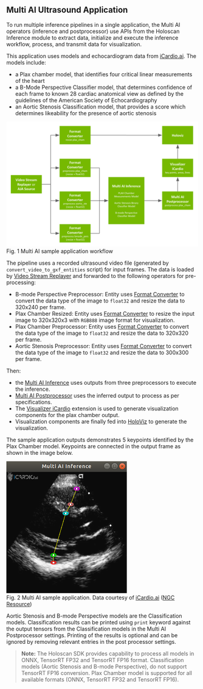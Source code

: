 ## Multi AI Ultrasound Application

To run multiple inference pipelines in a single application, the Multi AI operators (inference and postprocessor) use APIs from the Holoscan Inference module to extract data, initialize and execute the inference workflow, process, and transmit data for visualization.

This application uses models and echocardiogram data from [iCardio.ai](https://www.icardio.ai/). The models include:
- a Plax chamber model, that identifies four critical linear measurements of the heart
- a B-Mode Perspective Classifier model, that determines confidence of each frame to known 28 cardiac anatomical view as defined by the guidelines of the American Society of Echocardiography
- an Aortic Stenosis Classification model, that provides a score which determines likeability for the presence of aortic stenosis


![](../../images/workflow_multiai_icardio_app.png)<br>
Fig. 1 Multi AI sample application workflow

The pipeline uses a recorded ultrasound video file (generated by `convert_video_to_gxf_entities` script) for input frames. The data is loaded by [Video Stream Replayer](https://docs.nvidia.com/clara-holoscan/sdk-user-guide/holoscan_operators_extensions.html#operators) and forwarded to the following operators for pre-processing:
- B-mode Perspective Preprocessor: Entity uses [Format Converter](https://docs.nvidia.com/clara-holoscan/sdk-user-guide/holoscan_operators_extensions.html#operators) to convert the data type of the image to `float32` and resize the data to 320x240 per frame.
- Plax Chamber Resized: Entity uses [Format Converter](https://docs.nvidia.com/clara-holoscan/sdk-user-guide/holoscan_operators_extensions.html#operators) to resize the input image to 320x320x3 with `RGB888` image format for visualization.
- Plax Chamber Preprocessor: Entity uses [Format Converter](https://docs.nvidia.com/clara-holoscan/sdk-user-guide/holoscan_operators_extensions.html#operators) to convert the data type of the image to `float32` and resize the data to 320x320 per frame.
- Aortic Stenosis Preprocessor: Entity uses [Format Converter](https://docs.nvidia.com/clara-holoscan/sdk-user-guide/holoscan_operators_extensions.html#operators) to convert the data type of the image to `float32` and resize the data to 300x300 per frame.

Then:
- the [Multi AI Inference](https://docs.nvidia.com/clara-holoscan/sdk-user-guide/holoscan_operators_extensions.html#operators) uses outputs from three preprocessors to execute the inference.
- [Multi AI Postprocessor](https://docs.nvidia.com/clara-holoscan/sdk-user-guide/holoscan_operators_extensions.html#operators) uses the inferred output to process as per specifications.
- The [Visualizer iCardio](https://docs.nvidia.com/clara-holoscan/sdk-user-guide/holoscan_operators_extensions.html#operators) extension is used to generate visualization components for the plax chamber output.
- Visualization components are finally fed into [HoloViz](https://docs.nvidia.com/clara-holoscan/sdk-user-guide/holoscan_operators_extensions.html#operators) to generate the visualization.


The sample application outputs demonstrates 5 keypoints identified by the Plax Chamber model. Keypoints are connected in the output frame as shown in the image below.

![](../../images/multiai_icardio_output.png)<br>
Fig. 2 Multi AI sample application. Data courtesy of [iCardio.ai](www.icardio.ai) ([NGC Resource](https://catalog.ngc.nvidia.com/orgs/nvidia/teams/clara-holoscan/resources/holoscan_multi_ai_ultrasound_sample_data))



Aortic Stenosis and B-mode Perspective models are the Classification models. Classification results can be printed using `print` keyword against the output tensors from the Classification models in the Multi AI Postprocessor settings. Printing of the results is optional and can be ignored by removing relevant entries in the post processor settings.

> **Note:**
The Holoscan SDK provides capability to process all models in ONNX, TensorRT FP32 and TensorRT FP16 format. Classification models (Aortic Stenosis and B-mode Perspective), do not support TensorRT FP16 conversion. Plax Chamber model is supported for all available formats (ONNX, TensorRT FP32 and TensorRT FP16).
